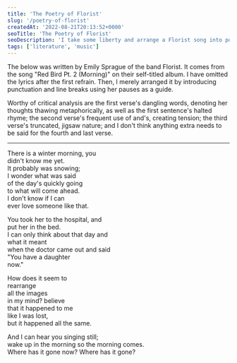 ```yaml
---
title: 'The Poetry of Florist'
slug: '/poetry-of-florist'
createdAt: '2022-08-21T20:13:52+0000'
seoTitle: 'The Poetry of Florist'
seoDescription: 'I take some liberty and arrange a Florist song into poetic format, for some reason.'
tags: ['literature', 'music']
---
```


The below was written by Emily Sprague of the band Florist. It comes from the song "Red Bird Pt. 2 (Morning)" on their self-titled album. I have omitted the lyrics after the first refrain. Then, I merely arranged it by introducing punctuation and line breaks using her pauses as a guide.

Worthy of critical analysis are the first verse's dangling words, denoting her thoughts thawing metaphorically, as well as the first sentence's halted rhyme; the second verse's frequent use of and's, creating tension; the third verse's truncated, jigsaw nature; and I don't think anything extra needs to be said for the fourth and last verse.

---

There is a winter morning, you<br/>
didn't know me yet.<br/>
It probably was snowing;<br/>
I wonder what was said<br/>
of the day's quickly going<br/>
to what will come ahead.<br/>
I don't know if I can<br/>
ever love someone like that.<br/>

You took her to the hospital, and<br/>
put her in the bed.<br/>
I can only think about that day and<br/>
what it meant<br/>
when the doctor came out and said<br/>
"You have a daughter<br/>
now."

How does it seem to<br/>
rearrange<br/>
all the images<br/>
in my mind? believe<br/>
that it happened to me<br/>
like I was lost,<br/>
but it happened all the same.<br/>

And I can hear you singing still;<br/>
wake up in the morning so the morning comes.<br/>
Where has it gone now? Where has it gone?
